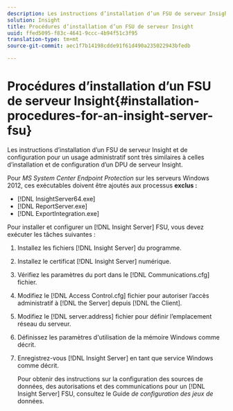 ```yaml
---
description: Les instructions d’installation d’un FSU de serveur Insight et de configuration pour un usage administratif sont très similaires à celles d’installation et de configuration d’un DPU de serveur Insight.
solution: Insight
title: Procédures d’installation d’un FSU de serveur Insight
uuid: ffed5095-f83c-4641-9ccc-4b94f51c3f95
translation-type: tm+mt
source-git-commit: aec1f7b14198cdde91f61d490a235022943bfedb

---
```



# Procédures d’installation d’un FSU de serveur Insight{#installation-procedures-for-an-insight-server-fsu}

Les instructions d’installation d’un FSU de serveur Insight et de configuration pour un usage administratif sont très similaires à celles d’installation et de configuration d’un DPU de serveur Insight.

Pour *MS System Center Endpoint Protection* sur les serveurs Windows 2012, ces exécutables doivent être ajoutés aux processus **exclus :**

* [!DNL InsightServer64.exe]
* [!DNL ReportServer.exe]
* [!DNL ExportIntegration.exe]

Pour installer et configurer un [!DNL Insight Server] FSU, vous devez exécuter les tâches suivantes :

1. Installez les fichiers [!DNL Insight Server] du programme.
1. Installez le certificat [!DNL Insight Server] numérique.
1. Vérifiez les paramètres du port dans le [!DNL Communications.cfg] fichier.
1. Modifiez le [!DNL Access Control.cfg] fichier pour autoriser l’accès administratif à [!DNL the Server] depuis [!DNL the Client].
1. Modifiez le [!DNL server.address] fichier pour définir l’emplacement réseau du serveur.
1. Définissez les paramètres d&#39;utilisation de la mémoire Windows comme décrit.
1. Enregistrez-vous [!DNL Insight Server] en tant que service Windows comme décrit.

   Pour obtenir des instructions sur la configuration des sources de données, des autorisations et des communications pour un [!DNL Insight Server] FSU, consultez le Guide *de configuration des jeux de* données.

